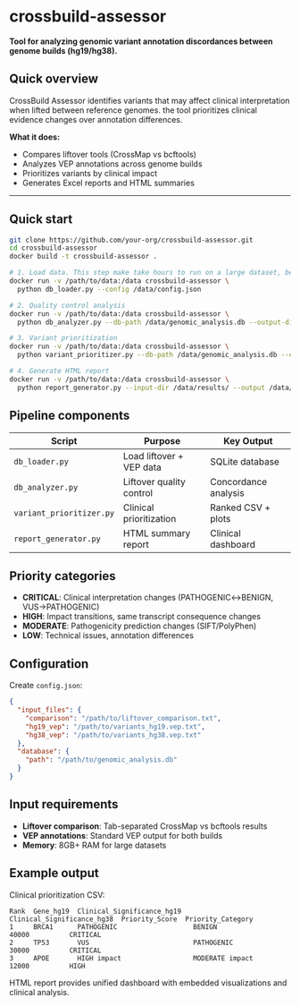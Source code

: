 # crossbuild-assessor

**Tool for analyzing genomic variant annotation discordances between genome builds (hg19/hg38).**

## Quick overview

CrossBuild Assessor identifies variants that may affect clinical interpretation when lifted between reference genomes. the tool prioritizes clinical evidence changes over annotation differences.

**What it does:**
- Compares liftover tools (CrossMap vs bcftools) 
- Analyzes VEP annotations across genome builds
- Prioritizes variants by clinical impact
- Generates Excel reports and HTML summaries

---

## Quick start

```bash
git clone https://github.com/your-org/crossbuild-assessor.git
cd crossbuild-assessor
docker build -t crossbuild-assessor .

# 1. Load data. This step make take hours to run on a large dataset, better to use cluster.
docker run -v /path/to/data:/data crossbuild-assessor \
  python db_loader.py --config /data/config.json

# 2. Quality control analysis  
docker run -v /path/to/data:/data crossbuild-assessor \
  python db_analyzer.py --db-path /data/genomic_analysis.db --output-dir /data/qc/

# 3. Variant prioritization
docker run -v /path/to/data:/data crossbuild-assessor \
  python variant_prioritizer.py --db-path /data/genomic_analysis.db --output-dir /data/results/

# 4. Generate HTML report
docker run -v /path/to/data:/data crossbuild-assessor \
  python report_generator.py --input-dir /data/results/ --output /data/crossbuild_report.html
```

## Pipeline components

| Script | Purpose | Key Output |
|--------|---------|------------|
| `db_loader.py` | Load liftover + VEP data | SQLite database |
| `db_analyzer.py` | Liftover quality control | Concordance analysis |
| `variant_prioritizer.py` | Clinical prioritization | Ranked CSV + plots |
| `report_generator.py` | HTML summary report | Clinical dashboard |

## Priority categories

- **CRITICAL**: Clinical interpretation changes (PATHOGENIC↔BENIGN, VUS→PATHOGENIC) 
- **HIGH**: Impact transitions, same transcript consequence changes
- **MODERATE**: Pathogenicity prediction changes (SIFT/PolyPhen)
- **LOW**: Technical issues, annotation differences

## Configuration

Create `config.json`:

```json
{
  "input_files": {
    "comparison": "/path/to/liftover_comparison.txt",
    "hg19_vep": "/path/to/variants_hg19.vep.txt",
    "hg38_vep": "/path/to/variants_hg38.vep.txt"
  },
  "database": {
    "path": "/path/to/genomic_analysis.db"
  }
}
```

## Input requirements

- **Liftover comparison**: Tab-separated CrossMap vs bcftools results
- **VEP annotations**: Standard VEP output for both builds
- **Memory**: 8GB+ RAM for large datasets

## Example output

Clinical prioritization CSV:

```text
Rank  Gene_hg19  Clinical_Significance_hg19  Clinical_Significance_hg38  Priority_Score  Priority_Category
1     BRCA1      PATHOGENIC                   BENIGN                      40000          CRITICAL
2     TP53       VUS                          PATHOGENIC                  30000          CRITICAL  
3     APOE       HIGH impact                  MODERATE impact             12000          HIGH
```

HTML report provides unified dashboard with embedded visualizations and clinical analysis.